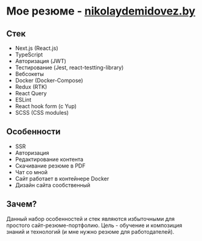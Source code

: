 # Мое резюме - [nikolaydemidovez.by](https://nikolaydemidovez.by)

## Стек

- Next.js (React.js)
- TypeScript
- Авторизация (JWT)
- Тестирование (Jest, react-testting-library)
- Вебсокеты
- Docker (Docker-Compose)
- Redux (RTK)
- React Query
- ESLint
- React hook form (c Yup)
- SCSS (CSS modules)

## Особенности

- SSR
- Авторизация
- Редактирование контента
- Скачивание резюме в PDF
- Чат со мной
- Сайт работает в контейнере Docker
- Дизайн сайта сообственный

## Зачем?

Данный набор особенностей и стек являются избыточными для простого сайт-резюме-портфолию.
Цель - обучение и композиция знаний и технологий (и мне нужно резюме для работодателей).
